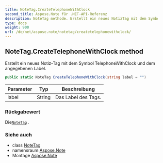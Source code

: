 ```yaml
---
title: NoteTag.CreateTelephoneWithClock
second_title: Aspose.Note für .NET-API-Referenz
description: NoteTag methode. Erstellt ein neues NotizTag mit dem Symbol TelephoneWithClock und dem angegebenen Label.
type: docs
weight: 900
url: /de/net/aspose.note/notetag/createtelephonewithclock/
---
```

## NoteTag.CreateTelephoneWithClock method

Erstellt ein neues Notiz-Tag mit dem Symbol TelephoneWithClock und dem angegebenen Label.

```csharp
public static NoteTag CreateTelephoneWithClock(string label = "")
```

| Parameter | Typ | Beschreibung |
| --- | --- | --- |
| label | String | Das Label des Tags. |

### Rückgabewert

Die[`NoteTag`](../) .

### Siehe auch

* class [NoteTag](../)
* namensraum [Aspose.Note](../../notetag/)
* Montage [Aspose.Note](../../../)


